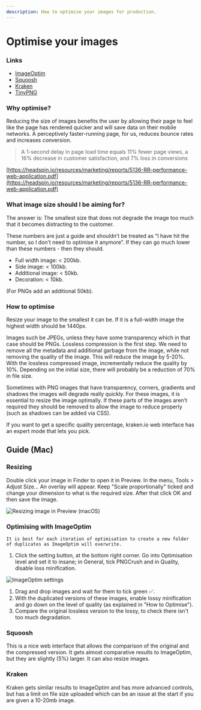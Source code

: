 ```yaml
---
description: How to optimise your images for production.
---
```


# Optimise your images

### Links

* [ImageOptim](https://imageoptim.com/mac)
* [Squoosh](https://squoosh.app/)
* [Kraken](https://kraken.io/web-interface)
* [TinyPNG](https://tinypng.com/)

### Why optimise?

Reducing the size of images benefits the user by allowing their page to feel like the page has rendered quicker and will save data on their mobile networks. A perceptively faster-running page, for us, reduces bounce rates and increases conversion.

> A 1-second delay in page load time equals 11% fewer page views, a 16% decrease in customer satisfaction, and 7% loss in conversions

[https://headspin.io/resources/marketing/reports/5136-RR-performance-web-application.pdf](https://headspin.io/resources/marketing/reports/5136-RR-performance-web-application.pdf)

### What image size should I be aiming for?

The answer is: The smallest size that does not degrade the image too much that it becomes distracting to the customer.

These numbers are just a guide and shouldn’t be treated as “I have hit the number, so I don’t need to optimise it anymore”. If they can go much lower than these numbers - then they should.

* Full width image: &lt; 200kb.
* Side image: &lt; 100kb.
* Additional image: &lt; 50kb.
* Decoration: &lt; 10kb.

\(For PNGs add an additional 50kb\).

### How to optimise

Resize your image to the smallest it can be. If it is a full-width image the highest width should be 1440px.

Images such be JPEGs, unless they have some transparency which in that case should be PNGs. Lossless compression is the first step. We need to remove all the metadata and additional garbage from the image, while not removing the quality of the image. This will reduce the image by 5-20%. With the lossless compressed image, incrementally reduce the quality by 10%. Depending on the initial size, there will probably be a reduction of 70% in file size.

Sometimes with PNG images that have transparency, corners, gradients and shadows the images will degrade really quickly. For these images, it is essential to resize the image optimally. If these parts of the images aren’t required they should be removed to allow the image to reduce properly \(such as shadows can be added via CSS\).

If you want to get a specific quality percentage, kraken.io web interface has an expert mode that lets you pick.

## Guide \(Mac\)

### Resizing

Double click your image in Finder to open it in Preview. In the menu, Tools &gt; Adjust Size... An overlay will appear. Keep "Scale proportionally" ticked and change your dimension to what is the required size. After that click OK and then save the image.

![Resizing image in Preview \(macOS\)](https://user-images.githubusercontent.com/43471890/62051302-00d73900-b20b-11e9-9a42-7845f06d7dda.png)

### Optimising with ImageOptim

```text
It is best for each iteration of optimisation to create a new folder of duplicates as ImageOptim will overwrite.
```

1. Click the setting button, at the bottom right corner. Go into Optimisation level and set it to insane; in General, tick PNGCrush and in Quality, disable loss minification.

![ImageOptim settings](https://user-images.githubusercontent.com/43471890/62051350-18162680-b20b-11e9-8a4a-d8badfbe5cc2.png)

1. Drag and drop images and wait for them to tick green ✅.
2. With the duplicated versions of these images, enable lossy minification and go down on the level of quality \(as explained in "How to Optimise"\).
3. Compare the original lossless version to the lossy, to check there isn't too much degradation.

### Squoosh

This is a nice web interface that allows the comparison of the original and the compressed version. It gets almost comparative results to ImageOptim, but they are slightly \(5%\) larger. It can also resize images.

### Kraken

Kraken gets similar results to ImageOptim and has more advanced controls, but has a limit on file size uploaded which can be an issue at the start if you are given a 10-20mb image.

